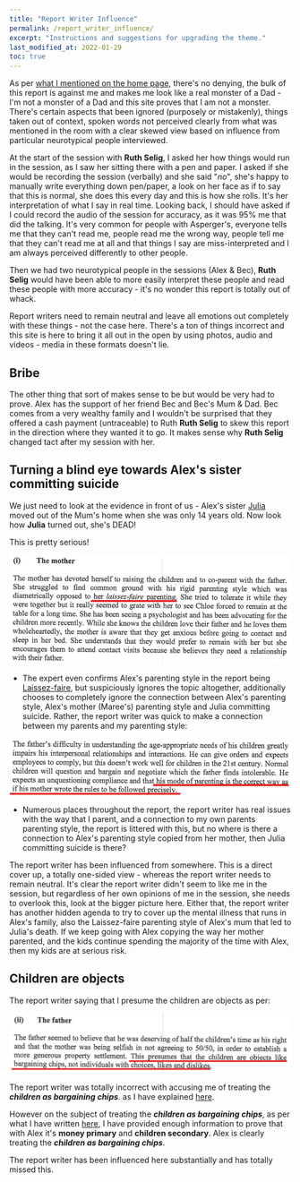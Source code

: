 ```yaml
---
title: "Report Writer Influence"
permalink: /report_writer_influence/
excerpt: "Instructions and suggestions for upgrading the theme."
last_modified_at: 2022-01-29
toc: true
---
```

As per [what I mentioned on the home page](/marcseparation/#the-family-report---why-were-here), there's no denying, the bulk of this report is against me and makes me look like a real monster of a Dad - I'm not a monster of a Dad and this site proves that I am not a monster. There's certain aspects that been ignored (purposely or mistakenly), things taken out of context, spoken words not perceived clearly from what was mentioned in the room with a clear skewed view based on influence from particular neurotypical people interviewed. 

At the start of the session with **Ruth Selig**, I asked her how things would run in the session, as I saw her sitting there with a pen and paper. I asked if she would be recording the session (verbally) and she said "*no*", she's happy to manually write everything down pen/paper, a look on her face as if to say that this is normal, she does this every day and this is how she rolls. It's her interpretation of what I say in real time. Looking back, I should have asked if I could record the audio of the session for accuracy, as it was 95% me that did the talking. It's very common for people with Asperger's, everyone tells me that they can't read me, people read me the wrong way, people tell me that they can't read me at all and that things I say are miss-interpreted and I am always perceived differently to other people. 

Then we had two neurotypical people in the sessions (Alex & Bec), **Ruth Selig** would have been able to more easily interpret these people and read these people with more accuracy - it's no wonder this report is totally out of whack. 

Report writers need to remain neutral and leave all emotions out completely with these things - not the case here. There's a ton of things incorrect and this site is here to bring it all out in the open by using photos, audio and videos - media in these formats doesn't lie.

## Bribe

The other thing that sort of makes sense to be but would be very had to prove. Alex has the support of her friend Bec and Bec's Mum & Dad. Bec comes from a very wealthy family and I wouldn't be surprised that they offered a cash payment (untraceable) to Ruth **Ruth Selig** to skew this report in the direction where they wanted it to go. It makes sense why **Ruth Selig** changed tact after my session with her.

## Turning a blind eye towards Alex's sister committing suicide

We just need to look at the evidence in front of us - Alex's sister [Julia](/marcseparation/julia_spence_mental_health/) moved out of the Mum's home when she was only 14 years old. Now look how **Julia** turned out, she's DEAD! 

This is pretty serious!

![](../blobs/apexparenting/report_Laissez-faire.png)

- The expert even confirms Alex's parenting style in the report being [Laissez-faire](/marcseparation/alex_parenting/#alexs-parenting-style), but suspiciously ignores the topic altogether, additionally chooses to completely ignore the connection between Alex's parenting style, Alex's mother (Maree's) parenting style and Julia committing suicide. Rather, the report writer was quick to make a connection between my parents and my parenting style:

![](../blobs/apexparenting/report_father_mode_of_parenting.png)

- Numerous places throughout the report, the report writer has real issues with the way that I parent, and a connection to my own parents parenting style, the report is littered with this, but no where is there a connection to Alex's parenting style copied from her mother, then Julia committing suicide is there?

The report writer has been influenced from somewhere. This is a direct cover up, a totally one-sided view - whereas the report writer needs to remain neutral. It's clear the report writer didn't seem to like me in the session, but regardless of her own opinions of me in the session, she needs to overlook this, look at the bigger picture here. Either that, the report writer has another hidden agenda to try to cover up the mental illness that runs in Alex's family, also the Laissez-faire parenting style of Alex's mum that led to Julia's death. If we keep going with Alex copying the way her mother parented, and the kids continue spending the majority of the time with Alex, then my kids are at serious risk.  

## Children are objects

The report writer saying that I presume the children are objects as per:

![](../blobs/reportwriterinfluence/report_children_are_objects.png)

The report writer was totally incorrect with accusing me of treating the ***children as bargaining chips***. as I have explained [here](/marcseparation/experts_opinions/#kids-objects-bargaining-chips).

However on the subject of treating the ***children as bargaining chips***, as per what I have written [here](/marcseparation/child_support/#evidence-of-using-the-children-for-financial-gain), I have provided enough information to prove that with Alex it's **money primary** and **children secondary**. Alex is clearly treating the ***children as bargaining chips***.

The report writer has been influenced here substantially and has totally missed this. 